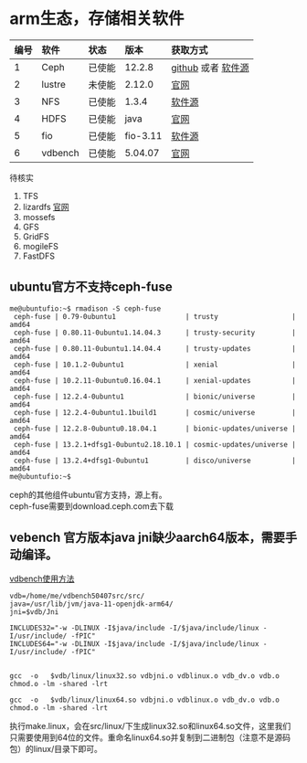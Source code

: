 arm生态，存储相关软件
===========================

|编号     |软件     |状态      |版本     |获取方式   |
|:--------|:--------|:---------|:--------|:-----------------------------------------------|
|1        |Ceph     |已使能    |12.2.8   |[github](https://github.com/ceph/ceph/releases) 或者 [软件源](https://mirrors.huaweicloud.com/ubuntu-ports/pool/main/c/ceph) |
|2        |lustre   |未使能    |2.12.0   |[官网](http://lustre.org/download/)|
|3        |NFS      |已使能    |1.3.4    |[软件源](https://mirrors.huaweicloud.com/ubuntu-ports/pool/main/n/nfs-utils)|
|4        |HDFS     |已使能    |java     |[官网](https://hadoop.apache.org/releases.html)|
|5        |fio      |已使能    |fio-3.11 |[软件源](https://mirrors.huaweicloud.com/ubuntu-ports/pool/universe/f/fio/)|
|6        |vdbench  |已使能    |5.04.07  |[官网](https://www.oracle.com/technetwork/server-storage/vdbench-source-download-2104625.html)|

待核实

1. TFS
2. lizardfs [官网](https://lizardfs.com/)
3. mossefs
4. GFS
5. GridFS
6. mogileFS
7. FastDFS


## ubuntu官方不支持ceph-fuse
```shell-session
me@ubuntufio:~$ rmadison -S ceph-fuse
 ceph-fuse | 0.79-0ubuntu1                 | trusty                  | amd64
 ceph-fuse | 0.80.11-0ubuntu1.14.04.3      | trusty-security         | amd64
 ceph-fuse | 0.80.11-0ubuntu1.14.04.4      | trusty-updates          | amd64
 ceph-fuse | 10.1.2-0ubuntu1               | xenial                  | amd64
 ceph-fuse | 10.2.11-0ubuntu0.16.04.1      | xenial-updates          | amd64
 ceph-fuse | 12.2.4-0ubuntu1               | bionic/universe         | amd64
 ceph-fuse | 12.2.4-0ubuntu1.1build1       | cosmic/universe         | amd64
 ceph-fuse | 12.2.8-0ubuntu0.18.04.1       | bionic-updates/universe | amd64
 ceph-fuse | 13.2.1+dfsg1-0ubuntu2.18.10.1 | cosmic-updates/universe | amd64
 ceph-fuse | 13.2.4+dfsg1-0ubuntu1         | disco/universe          | amd64
me@ubuntufio:~$
```
ceph的其他组件ubuntu官方支持，源上有。  
ceph-fuse需要到download.ceph.com去下载

## vebench 官方版本java jni缺少aarch64版本，需要手动编译。
[vdbench使用方法](vdbench.md)
```
vdb=/home/me/vdbench50407src/src/
java=/usr/lib/jvm/java-11-openjdk-arm64/
jni=$vdb/Jni

INCLUDES32="-w -DLINUX -I$java/include -I/$java/include/linux -I/usr/include/ -fPIC"
INCLUDES64="-w -DLINUX -I$java/include -I/$java/include/linux -I/usr/include/ -fPIC"


gcc  -o   $vdb/linux/linux32.so vdbjni.o vdblinux.o vdb_dv.o vdb.o chmod.o -lm -shared -lrt

gcc  -o   $vdb/linux/linux64.so vdbjni.o vdblinux.o vdb_dv.o vdb.o chmod.o -lm -shared -lrt
```
执行make.linux，会在src/linux/下生成linux32.so和linux64.so文件，这里我们只需要使用到64位的文件。重命名linux64.so并复制到二进制包（注意不是源码包）的linux/目录下即可。